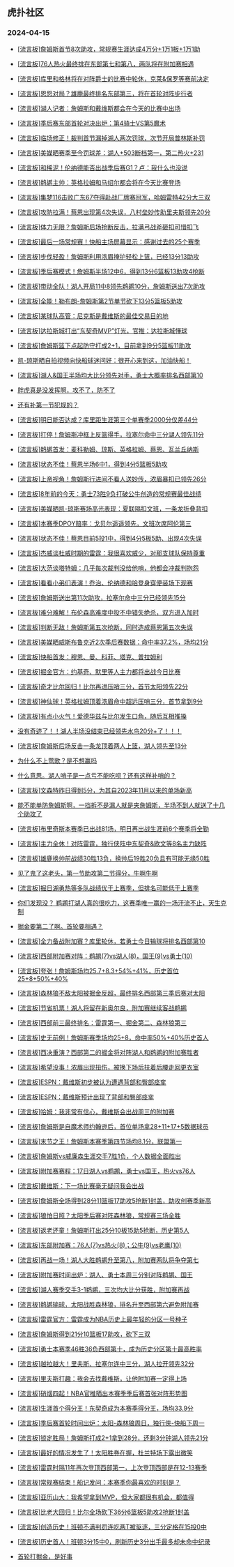 ## 虎扑社区 
### 2024-04-15

+ [[流言板]詹姆斯首节8次助攻，常规赛生涯达成4万分+1万1板+1万1助](https://bbs.hupu.com/625772737.html)

+ [[流言板]76人热火最终排在东部第七和第八，两队将在附加赛相遇](https://bbs.hupu.com/625772285.html)

+ [[流言板]库里和格林将在对阵爵士的比赛中轮休，克莱&保罗等赛前决定](https://bbs.hupu.com/625771531.html)

+ [[流言板]恩怨对局？雄鹿最终排名东部第三，将在首轮对阵步行者](https://bbs.hupu.com/625772536.html)

+ [[流言板]湖人记者：詹姆斯和戴维斯都会在今天的比赛中出场](https://bbs.hupu.com/625771999.html)

+ [[流言板]季后赛东部首轮对决出炉：第4骑士VS第5魔术](https://bbs.hupu.com/625772359.html)

+ [[流言板]临场修正！裁判首节漏掉湖人两次罚球，次节开局普林斯补罚](https://bbs.hupu.com/625773027.html)

+ [[流言板]美媒晒赛季至今罚球差：湖人+503断档第一，第二热火+231](https://bbs.hupu.com/625767621.html)

+ [[流言板]和稀泥！伦纳德能否出战季后赛G1？卢：我什么也没说](https://bbs.hupu.com/625771784.html)

+ [[流言板]鹈鹕主帅：英格拉姆和马绍尔都会将在今天比赛登场](https://bbs.hupu.com/625771432.html)

+ [[流言板]集梦116击败广东67夺得赴战厂牌赛冠军，哈姆雷特42分大三双](https://bbs.hupu.com/625768273.html)

+ [[流言板]攻防拉满！蔡恩出现第4次失误，八村垒妙传助里夫斯领先20分](https://bbs.hupu.com/625773045.html)

+ [[流言板]体力无限？詹姆斯后场抢断反击，拉满弓战斧砸扣可惜扣飞](https://bbs.hupu.com/625773344.html)

+ [[流言板]最后一场常规赛！快船主场屏幕显示：感谢过去的25个赛季](https://bbs.hupu.com/625770229.html)

+ [[流言板]步伐轻盈！詹姆斯利用浓眉掩护轻松上篮，已经13分13助攻](https://bbs.hupu.com/625773294.html)

+ [[流言板]季后赛模式！詹姆斯半场12中6，得到13分6篮板13助攻4抢断](https://bbs.hupu.com/625773427.html)

+ [[流言板]带动全队！湖人开局11中8领先鹈鹕10分，詹姆斯送出7次助攻](https://bbs.hupu.com/625772601.html)

+ [[流言板]全能！勒布朗-詹姆斯第2节单节砍下13分5篮板5助攻](https://bbs.hupu.com/625773398.html)

+ [[流言板]某球队高管：尼克斯是戴维斯的最佳交易目的地](https://bbs.hupu.com/625770129.html)

+ [[流言板]达拉斯城打出“东契奇MVP”灯光，官推：达拉斯城懂球](https://bbs.hupu.com/625768099.html)

+ [[流言板]詹姆斯篮下点起防守打成2+1，目前拿到9分5篮板11助攻](https://bbs.hupu.com/625773180.html)

+ [凯-琼斯晒自拍视频向快船球迷问好：很开心来到这，加油快船！](https://bbs.hupu.com/625771731.html)

+ [[流言板]湖人&国王半场均大比分领先对手，勇士大概率排名西部第10](https://bbs.hupu.com/625773408.html)

+ [胖虎真是没发挥啊，攻不了，防不了](https://bbs.hupu.com/625773019.html)

+ [还有补第一节犯规的？](https://bbs.hupu.com/625772921.html)

+ [[流言板]明日能否达成？库里距生涯第三个单赛季2000分仅差44分](https://bbs.hupu.com/625769017.html)

+ [[流言板]打停！詹姆斯冲框上反篮得手，拉塞尔命中三分湖人领先11分](https://bbs.hupu.com/625772933.html)

+ [[流言板]鹈鹕首发：麦科勒姆、琼斯、英格拉姆、蔡恩、瓦兰丘纳斯](https://bbs.hupu.com/625772157.html)

+ [[流言板]状态不佳！蔡恩半场6中1，得到4分5篮板5助攻](https://bbs.hupu.com/625773473.html)

+ [[流言板]上帝视角！詹姆斯行进间不看人送妙传，浓眉暴扣已领先26分](https://bbs.hupu.com/625773582.html)

+ [[流言板]8年前的今天：勇士73胜9负打破公牛创造的常规赛最佳战绩](https://bbs.hupu.com/625762496.html)

+ [[流言板]美媒晒凯-琼斯赛场高光表现：夏联隔扣文班，一条龙折叠背扣](https://bbs.hupu.com/625762755.html)

+ [[流言板]本赛季DPOY赔率：戈贝尔遥遥领先，文班次席阿伦第三](https://bbs.hupu.com/625769152.html)

+ [[流言板]状态不佳！蔡恩目前5投1中，得到4分5板5助、出现4次失误](https://bbs.hupu.com/625773104.html)

+ [[流言板]杰威谈杜威时期的雷霆：我很喜欢威少，对那支球队保持尊重](https://bbs.hupu.com/625763674.html)

+ [[流言板]大范谈塔特姆：几乎每次裁判没给他哨，他都会冲裁判抱怨](https://bbs.hupu.com/625764844.html)

+ [[流言板]看看小弟们表演！乔治、伦纳德和哈登身穿便装场下观赛](https://bbs.hupu.com/625772609.html)

+ [[流言板]詹姆斯送出第11次助攻，拉塞尔命中三分已经领先15分](https://bbs.hupu.com/625772986.html)

+ [[流言板]难分难解！布伦森高难度中投不中错失绝杀，双方进入加时](https://bbs.hupu.com/625772390.html)

+ [[流言板]判断无敌！詹姆斯第五次抢断，同时造成蔡恩第五次失误](https://bbs.hupu.com/625773556.html)

+ [[流言板]美媒晒威斯布鲁克近2次季后赛数据：命中率37.2%，场均21分](https://bbs.hupu.com/625762949.html)

+ [[流言板]快船首发：穆恩、曼、科菲、塔克、普拉姆利](https://bbs.hupu.com/625771511.html)

+ [[流言板]掘金官方：约基奇、默里等人主力都将出战今日比赛](https://bbs.hupu.com/625772116.html)

+ [[流言板]奇才比尔回归！比尔再进压哨三分，首节太阳领先22分](https://bbs.hupu.com/625772739.html)

+ [[流言板]神仙球！英格拉姆顶着浓眉命中超远压哨三分，首节拿到9分](https://bbs.hupu.com/625772835.html)

+ [[流言板]有点小火气！爱德华兹与比尔发生口角，随后互相推搡](https://bbs.hupu.com/625773032.html)

+ [没有奇迹了！！湖人半场没结束已经领先水鸟20分+了！！！](https://bbs.hupu.com/625773212.html)

+ [[流言板]詹姆斯后场反击一条龙顶着两人上篮，湖人领先至13分](https://bbs.hupu.com/625772980.html)

+ [为什么不上莺歌？是不想赢吗](https://bbs.hupu.com/625773292.html)

+ [什么意思。湖人哨子是一点亏不能吃呗？还有这样补哨的？](https://bbs.hupu.com/625772938.html)

+ [[流言板]文森特昨日得到5分，为其自2023年11月以来的单场新高](https://bbs.hupu.com/625761464.html)

+ [能不能单防詹姆斯啊，一挡拆不是漏人就是夹詹姆斯，半场不到人就送了十几个助攻了](https://bbs.hupu.com/625773288.html)

+ [[流言板]布里奇斯本赛季已出战81场，明日再出战生涯前6个赛季将全勤](https://bbs.hupu.com/625762128.html)

+ [[流言板]主力全休！对阵雷霆，独行侠阵中东契奇&欧文等8名主力缺阵](https://bbs.hupu.com/625771920.html)

+ [[流言板]雄鹿换帅前战绩30胜13负，换帅后19胜20负且有可能无缘50胜](https://bbs.hupu.com/625761651.html)

+ [见了鬼了这老头，第一节助攻第二节得分，牛啊牛啊](https://bbs.hupu.com/625772998.html)

+ [[流言板]掘日湖勇热等多队战绩优于上赛季，但排名可能低于上赛季](https://bbs.hupu.com/625769263.html)

+ [你们发现没？ 鹈鹕打湖人真的很吃力，这赛季唯一赢的一场汗流不止，天生克制](https://bbs.hupu.com/625772972.html)

+ [掘金要第二了啊。首轮要相遇？](https://bbs.hupu.com/625773157.html)

+ [[流言板]全力备战附加赛？库里轮休，若勇士今日输球将排名西部第10](https://bbs.hupu.com/625771749.html)

+ [[流言板]西部附加赛对阵：鹈鹕(7)vs湖人(8)，国王(9)vs勇士(10)](https://bbs.hupu.com/625774474.html)

+ [[流言板]夸张！詹姆斯场均25.7+8.3+54%+41%，历史首位25+8+50%+40%](https://bbs.hupu.com/625775059.html)

+ [[流言板]森林狼不敌太阳被掘金反超，最终排名西部第三季后赛对太阳](https://bbs.hupu.com/625774268.html)

+ [[流言板]节省机票！湖人将留在新奥尔良，附加赛继续客战鹈鹕](https://bbs.hupu.com/625774644.html)

+ [[流言板]西部前三最终排名：雷霆第一、掘金第二、森林狼第三](https://bbs.hupu.com/625774334.html)

+ [[流言板]史无前例！詹姆斯赛季场均25+8，命中率50%+40%历史首人](https://bbs.hupu.com/625774981.html)

+ [[流言板]西决重演？西部第二的掘金将对阵湖人和鹈鹕的附加赛胜者](https://bbs.hupu.com/625774538.html)

+ [[流言板]希望没事！浓眉出现扭伤，被换下场后扶着后腰走回更衣室](https://bbs.hupu.com/625774202.html)

+ [[流言板]ESPN：戴维斯初步被认为遭遇背部和臀部痉挛](https://bbs.hupu.com/625774558.html)

+ [[流言板]ESPN：戴维斯预计出现了背部和臀部痉挛](https://bbs.hupu.com/625774501.html)

+ [[流言板]哈姆：我非常有信心，戴维斯会出战周三的附加赛](https://bbs.hupu.com/625774654.html)

+ [[流言板]詹姆斯是自魔术师约翰逊后，首位单场拿28+11+17+5数据球员](https://bbs.hupu.com/625774587.html)

+ [[流言板]末节之王！詹姆斯本赛季第四节场均8.1分，联盟第一](https://bbs.hupu.com/625775344.html)

+ [[流言板]詹姆斯vs威廉森生涯交手7胜1负，个人数据全面胜出](https://bbs.hupu.com/625775199.html)

+ [[流言板]附加赛赛程：17日湖人vs鹈鹕，勇士vs国王，热火vs76人](https://bbs.hupu.com/625774781.html)

+ [[流言板]戴维斯：下一场比赛毫无疑问我会出战](https://bbs.hupu.com/625775069.html)

+ [[流言板]詹姆斯全场得到28分11篮板17助攻5抢断1封盖，助攻创赛季新高](https://bbs.hupu.com/625774497.html)

+ [[流言板]狼怕日照？太阳季后赛对阵森林狼，常规赛三场全胜](https://bbs.hupu.com/625774576.html)

+ [[流言板]返老还童！詹姆斯打出25分10板15助5抢断，历史第5人](https://bbs.hupu.com/625775048.html)

+ [[流言板]东部附加赛：76人(7)vs热火(8)；公牛(9)vs老鹰(10)](https://bbs.hupu.com/625772285.html)

+ [[流言板]再战一场！湖人大胜鹈鹕升至第八，附加赛两队将争夺第七](https://bbs.hupu.com/625774437.html)

+ [[流言板]附加赛时间出炉：湖人、勇士本周三分别对阵鹈鹕、国王](https://bbs.hupu.com/625774622.html)

+ [[流言板]湖人赛季交手3-1鹈鹕，三次均大比分获胜，附加赛再战](https://bbs.hupu.com/625775134.html)

+ [[流言板]鹈鹕输球，太阳战胜森林狼，排名升至西部第六避免附加赛](https://bbs.hupu.com/625774438.html)

+ [[流言板]雷霆官方：雷霆成为NBA历史上最年轻的分区一号种子](https://bbs.hupu.com/625774367.html)

+ [[流言板]詹姆斯得到21分10篮板17助攻，砍下三双](https://bbs.hupu.com/625774140.html)

+ [[流言板]勇士本赛季46胜36负西部第十，成为历史分区第十最高胜率](https://bbs.hupu.com/625774901.html)

+ [[流言板]越拉越大！里夫斯、拉塞尔连中三分，湖人拉开领先32分](https://bbs.hupu.com/625773637.html)

+ [[流言板]里夫斯打趣：我会去找戴维斯，让他附加赛一定得上场](https://bbs.hupu.com/625774793.html)

+ [[流言板]硝烟四起！NBA官推晒出本赛季季后赛首张对阵形势图](https://bbs.hupu.com/625774849.html)

+ [[流言板]生涯首个得分王！东契奇成为本赛季得分王，场均33.9分](https://bbs.hupu.com/625775171.html)

+ [[流言板]季后赛首轮时间出炉：太阳-森林狼周日，独行侠-快船下周一](https://bbs.hupu.com/625774925.html)

+ [[流言板]锁定胜局！詹姆斯打成2+1拿到28分，还剩3分钟湖人领先21分](https://bbs.hupu.com/625774324.html)

+ [[流言板]最好的情况发生了！太阳胜券在握，杜兰特场下露出微笑](https://bbs.hupu.com/625774130.html)

+ [[流言板]雷霆时隔11年再次登顶西部第一，上次登顶西部是在12-13赛季](https://bbs.hupu.com/625774457.html)

+ [[流言板]常规赛结束！船记发问：本赛季你最喜欢的时刻是？](https://bbs.hupu.com/625774665.html)

+ [[流言板]亚历山大：我希望拿到MVP，但大家都很有机会，都值得](https://bbs.hupu.com/625775056.html)

+ [[流言板]比老大回归！比尔全场砍下36分6篮板5助攻2抢断1封盖](https://bbs.hupu.com/625774298.html)

+ [[流言板]创造历史！班顿不满判罚连吃两T被驱逐，三分定格在15投0中](https://bbs.hupu.com/625774078.html)

+ [[流言板]历史首人！班顿3分15中0，刷新历史3分出手最多却未命中纪录](https://bbs.hupu.com/625774553.html)

+ [首轮打掘金，是好事](https://bbs.hupu.com/625774328.html)

